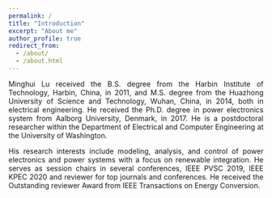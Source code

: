 ```yaml
---
permalink: /
title: "Introduction"
excerpt: "About me"
author_profile: true
redirect_from: 
  - /about/
  - /about.html
---
```


<p align="justify">
Minghui Lu received the B.S. degree from the Harbin Institute of Technology, Harbin, China, in 2011, and M.S. degree from the Huazhong University of Science and Technology, Wuhan, China, in 2014, both in electrical engineering. He received the Ph.D. degree in power electronics system from Aalborg University, Denmark, in 2017. He is a postdoctoral researcher within the Department of Electrical and Computer Engineering at the University of Washington.
<p>

<p align="justify">
His research interests include modeling, analysis, and control of power electronics and power systems with a focus on renewable integration. He serves as session chairs in several conferences, IEEE PVSC 2019, IEEE KPEC 2020 and reviewer for top journals and conferences. He received the Outstanding reviewer Award from IEEE Transactions on Energy Conversion.
<p>